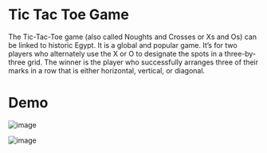 # Tic Tac Toe Game
The Tic-Tac-Toe game (also called Noughts and Crosses or Xs and Os) can be linked to historic Egypt. It is a global and popular game. It’s for two players who alternately use the X or O to designate the spots in a three-by-three grid. The winner is the player who successfully arranges three of their marks in a row that is either horizontal, vertical, or diagonal.

# Demo 
![image](https://github.com/Shifa-Alrashdi/3D_Running_Game/assets/128242451/0975dff7-00f1-4125-9402-0d89c5c23674)

![image](https://github.com/Shifa-Alrashdi/Tic_Tac_Toe_Game/assets/128242451/9bf8ac6f-ca2a-4529-bf9a-50fc5e9ec3f3)


